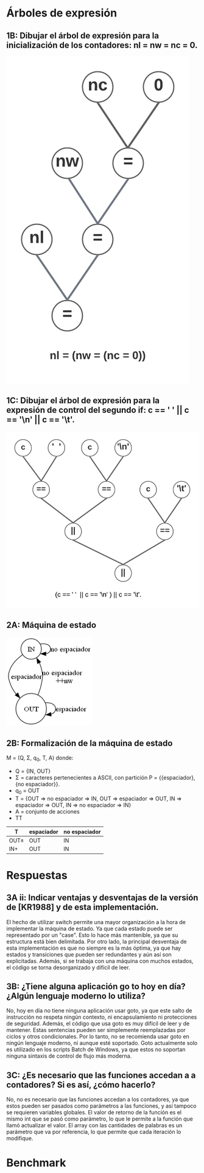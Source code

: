 # Árboles de expresión
## 1B: Dibujar el árbol de expresión para la inicialización de los contadores: nl = nw = nc = 0.
![1B](1B.png)

## 1C: Dibujar el árbol de expresión para la expresión de control del segundo if: c == ' ' || c == '\n' || c == '\t'.
![1C](1C.png)

## 2A: Máquina de estado
![2A](2A.png)

## 2B: Formalización de la máquina de estado

M = (Q, Σ, q<sub>0</sub>, T, A) donde:

- Q = {IN, OUT}
- Σ = caracteres pertenecientes a ASCII, con partición P = {{espaciador}, {no espaciador}}.
- q<sub>0</sub> = OUT
- T = {OUT => no espaciador => IN, OUT => espaciador => OUT, IN => espaciador => OUT, IN => no espaciador => IN}
- A = conjunto de acciones
- TT

| T    | espaciador | no espaciador|
|------|------------|--------------|
| OUT± | OUT        | IN           |
| IN+  | OUT        | IN           |

# Respuestas

## 3A ii: Indicar ventajas y desventajas de la versión de [KR1988] y de esta implementación.
El hecho de utilizar switch permite una mayor organización a la hora de implementar la máquina de estado. Ya que cada estado puede ser representado por un "case". Esto lo hace más mantenible, ya que su estructura está bien delimitada.
Por otro lado, la principal desventaja de esta implementación es que no siempre es la más óptima, ya que hay estados y transiciones que pueden ser redundantes y aún así son explicitadas. Además, si se trabaja con una máquina con muchos estados, el código se torna desorganizado y difícil de leer.

## 3B: ¿Tiene alguna aplicación go to hoy en día? ¿Algún lenguaje moderno lo utiliza?
No, hoy en día no tiene ninguna aplicación usar goto, ya que este salto de instrucción no respeta ningún contexto, ni encapsulamiento ni protecciones de seguridad. Además, el código que usa goto es muy difícil de leer y de mantener. Estas sentencias pueden ser simplemente reemplazadas por ciclos y otros condicionales. Por lo tanto, no se recomienda usar goto en ningún lenguaje moderno, ni aunque esté soportado.
Goto actualmente solo es utilizado en los scripts Batch de Windows, ya que estos no soportan ninguna sintaxis de control de flujo más moderna.
## 3C: ¿Es necesario que las funciones accedan a a contadores? Si es así, ¿cómo hacerlo?
No, no es necesario que las funciones accedan a los contadores, ya que estos pueden ser pasados como parámetros a las funciones, y así tampoco se requieren variables globales. El valor de retorno de la función es el mismo int que se pasó como parámetro, lo que le permite a la función que llamó actualizar el valor. El array con las cantidades de palabras es un parámetro que va por referencia, lo que permite que cada iteración lo modifique.
# Benchmark
